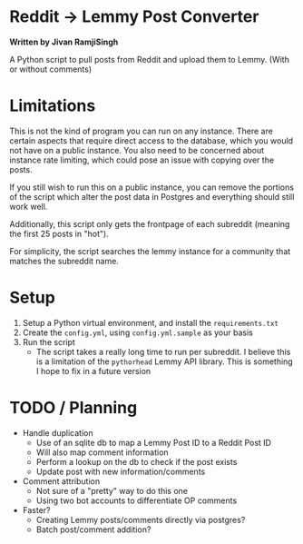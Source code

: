 # Reddit -> Lemmy Post Converter

**Written by Jivan RamjiSingh**

A Python script to pull posts from Reddit and upload them to Lemmy. (With or without comments)

# Limitations

This is not the kind of program you can run on any instance. There are certain aspects that require direct access to the database, which you would not have on a public instance. You also need to be concerned about instance rate limiting, which could pose an issue with copying over the posts.

If you still wish to run this on a public instance, you can remove the portions of the script which alter the post data in Postgres and everything should still work well.

Additionally, this script only gets the frontpage of each subreddit (meaning the first 25 posts in "hot").

For simplicity, the script searches the lemmy instance for a community that matches the subreddit name.

# Setup

1. Setup a Python virtual environment, and install the `requirements.txt`
2. Create the `config.yml`, using `config.yml.sample` as your basis
3. Run the script
   - The script takes a really long time to run per subreddit. I believe this is a limitation of the `pythorhead` Lemmy API library. This is something I hope to fix in a future version

# TODO / Planning

- Handle duplication
  - Use of an sqlite db to map a Lemmy Post ID to a Reddit Post ID
  - Will also map comment information
  - Perform a lookup on the db to check if the post exists
  - Update post with new information/comments
- Comment attribution
  - Not sure of a "pretty" way to do this one
  - Using two bot accounts to differentiate OP comments
- Faster?
  - Creating Lemmy posts/comments directly via postgres?
  - Batch post/comment addition?
